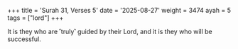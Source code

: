 +++
title = 'Surah 31, Verses 5'
date = '2025-08-27'
weight = 3474
ayah = 5
tags = ["lord"]
+++

It is they who are ˹truly˺ guided by their Lord, and it is they who will be successful.         